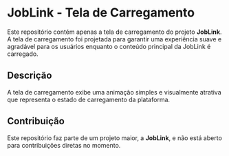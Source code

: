 # JobLink - Tela de Carregamento

Este repositório contém apenas a tela de carregamento do projeto **JobLink**. A tela de carregamento foi projetada para garantir uma experiência suave e agradável para os usuários enquanto o conteúdo principal da JobLink é carregado.

## Descrição

A tela de carregamento exibe uma animação simples e visualmente atrativa que representa o estado de carregamento da plataforma.


## Contribuição

Este repositório faz parte de um projeto maior, a **JobLink**, e não está aberto para contribuições diretas no momento.



